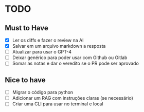 # TODO

## Must to Have

- [x] Ler os diffs e fazer o review na AI
- [x] Salvar em um arquivo markdown a resposta
- [ ] Atualizar para usar o GPT-4
- [ ] Deixar genérico para poder usar com Github ou Gitlab
- [ ] Somar as notas e dar o veredito se o PR pode ser aprovado

## Nice to have

- [ ] Migrar o código para python
- [ ] Adicionar um RAG com instruções claras (se necessário)
- [ ] Criar uma CLI para usar no terminal e local
